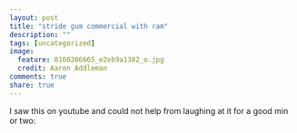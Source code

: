 ```yaml
---
layout: post
title: "stride gum commercial with ram"
description: ""
tags: [uncategorized]
image:
  feature: 8160206665_e2eb9a1382_o.jpg
  credit: Aaron Addleman
comments: true
share: true
---
```



<p>I saw this on youtube and could not help from laughing at it for a good min or two:
<br><br><object width="425" height="344"><param name="movie" value="http://www.youtube.com/v/ojgi16des-U&amp;hl=en&amp;fs=1">
<param name="allowFullScreen" value="true">
<embed src="http://www.youtube.com/v/ojgi16des-U&amp;hl=en&amp;fs=1" type="application/x-shockwave-flash" allowfullscreen="true" width="425" height="344"></embed></object></p>
